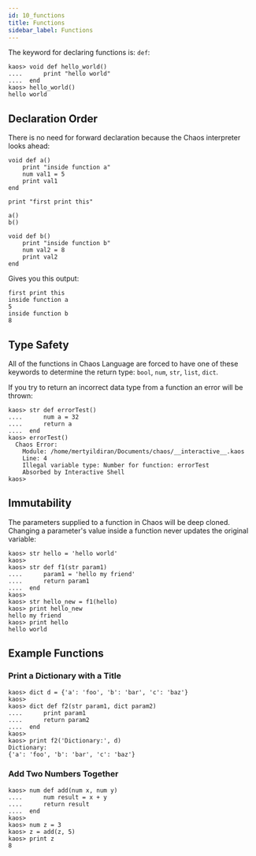 ```yaml
---
id: 10_functions
title: Functions
sidebar_label: Functions
---
```


The keyword for declaring functions is: `def`:

```text
kaos> void def hello_world()
....      print "hello world"
....  end
kaos> hello_world()
hello world
```

## Declaration Order

There is no need for forward declaration because the Chaos interpreter looks ahead:

```text
void def a()
    print "inside function a"
    num val1 = 5
    print val1
end

print "first print this"

a()
b()

void def b()
    print "inside function b"
    num val2 = 8
    print val2
end
```

Gives you this output:

```text
first print this
inside function a
5
inside function b
8
```

## Type Safety

All of the functions in Chaos Language are forced to have one of these keywords to
determine the return type: `bool`, `num`, `str`, `list`, `dict`.

If you try to return an incorrect data type from a function an error will be thrown:

```text
kaos> str def errorTest()
....      num a = 32
....      return a
....  end
kaos> errorTest()
  Chaos Error:
    Module: /home/mertyildiran/Documents/chaos/__interactive__.kaos
    Line: 4
    Illegal variable type: Number for function: errorTest
    Absorbed by Interactive Shell
kaos>
```

## Immutability

The parameters supplied to a function in Chaos will be deep cloned.  Changing a
parameter's value inside a function never updates the original variable:

```text
kaos> str hello = 'hello world'
kaos>
kaos> str def f1(str param1)
....      param1 = 'hello my friend'
....      return param1
....  end
kaos>
kaos> str hello_new = f1(hello)
kaos> print hello_new
hello my friend
kaos> print hello
hello world
```

## Example Functions

### Print a Dictionary with a Title

```text
kaos> dict d = {'a': 'foo', 'b': 'bar', 'c': 'baz'}
kaos>
kaos> dict def f2(str param1, dict param2)
....      print param1
....      return param2
....  end
kaos>
kaos> print f2('Dictionary:', d)
Dictionary:
{'a': 'foo', 'b': 'bar', 'c': 'baz'}
```

### Add Two Numbers Together

```text
kaos> num def add(num x, num y)
....      num result = x + y
....      return result
....  end
kaos>
kaos> num z = 3
kaos> z = add(z, 5)
kaos> print z
8
```
